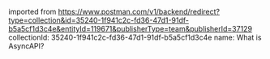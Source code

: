 imported from https://www.postman.com/v1/backend/redirect?type=collection&id=35240-1f941c2c-fd36-47d1-91df-b5a5cf1d3c4e&entityId=119671&publisherType=team&publisherId=37129
collectionId: 35240-1f941c2c-fd36-47d1-91df-b5a5cf1d3c4e
name: What is AsyncAPI?
